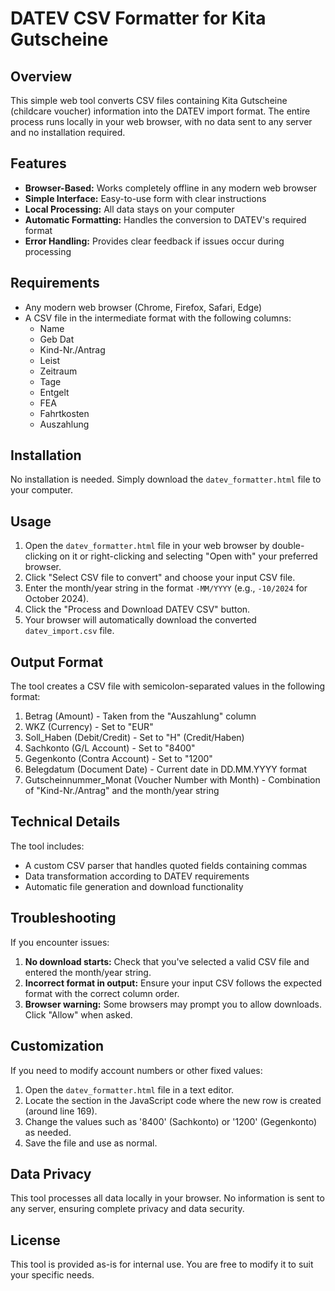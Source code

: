 # DATEV CSV Formatter for Kita Gutscheine

## Overview

This simple web tool converts CSV files containing Kita Gutscheine (childcare voucher) information into the DATEV import format. The entire process runs locally in your web browser, with no data sent to any server and no installation required.

## Features

- **Browser-Based:** Works completely offline in any modern web browser
- **Simple Interface:** Easy-to-use form with clear instructions
- **Local Processing:** All data stays on your computer
- **Automatic Formatting:** Handles the conversion to DATEV's required format
- **Error Handling:** Provides clear feedback if issues occur during processing

## Requirements

- Any modern web browser (Chrome, Firefox, Safari, Edge)
- A CSV file in the intermediate format with the following columns:
  - Name
  - Geb Dat
  - Kind-Nr./Antrag
  - Leist
  - Zeitraum
  - Tage
  - Entgelt
  - FEA
  - Fahrtkosten
  - Auszahlung

## Installation

No installation is needed. Simply download the `datev_formatter.html` file to your computer.

## Usage

1. Open the `datev_formatter.html` file in your web browser by double-clicking on it or right-clicking and selecting "Open with" your preferred browser.
2. Click "Select CSV file to convert" and choose your input CSV file.
3. Enter the month/year string in the format `-MM/YYYY` (e.g., `-10/2024` for October 2024).
4. Click the "Process and Download DATEV CSV" button.
5. Your browser will automatically download the converted `datev_import.csv` file.

## Output Format

The tool creates a CSV file with semicolon-separated values in the following format:

1. Betrag (Amount) - Taken from the "Auszahlung" column
2. WKZ (Currency) - Set to "EUR"
3. Soll_Haben (Debit/Credit) - Set to "H" (Credit/Haben)
4. Sachkonto (G/L Account) - Set to "8400"
5. Gegenkonto (Contra Account) - Set to "1200"
6. Belegdatum (Document Date) - Current date in DD.MM.YYYY format
7. Gutscheinnummer_Monat (Voucher Number with Month) - Combination of "Kind-Nr./Antrag" and the month/year string

## Technical Details

The tool includes:
- A custom CSV parser that handles quoted fields containing commas
- Data transformation according to DATEV requirements
- Automatic file generation and download functionality

## Troubleshooting

If you encounter issues:

1. **No download starts:** Check that you've selected a valid CSV file and entered the month/year string.
2. **Incorrect format in output:** Ensure your input CSV follows the expected format with the correct column order.
3. **Browser warning:** Some browsers may prompt you to allow downloads. Click "Allow" when asked.

## Customization

If you need to modify account numbers or other fixed values:

1. Open the `datev_formatter.html` file in a text editor.
2. Locate the section in the JavaScript code where the new row is created (around line 169).
3. Change the values such as '8400' (Sachkonto) or '1200' (Gegenkonto) as needed.
4. Save the file and use as normal.

## Data Privacy

This tool processes all data locally in your browser. No information is sent to any server, ensuring complete privacy and data security.

## License

This tool is provided as-is for internal use. You are free to modify it to suit your specific needs.

